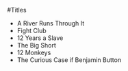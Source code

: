 #Titles 

* A River Runs Through It 
* Fight Club
* 12 Years a Slave
* The Big Short 
* 12 Monkeys
* The Curious Case if Benjamin Button
